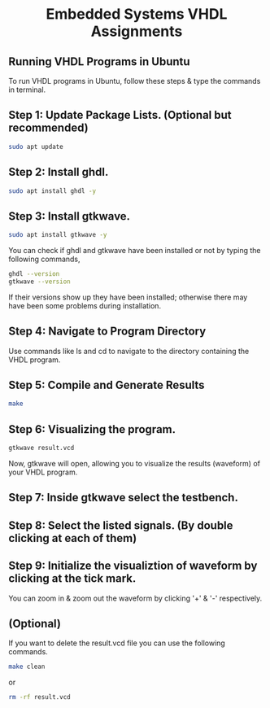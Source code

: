 <div align="center">
  <h1>Embedded Systems VHDL Assignments</h1>
</div>
<h2> Running VHDL Programs in Ubuntu </h2>

To run VHDL programs in Ubuntu, follow these steps & type the commands in terminal. 
## Step 1: Update Package Lists. (Optional but recommended)
  ```bash
  sudo apt update
  ```



## Step 2: Install ghdl.
  ```bash
 sudo apt install ghdl -y
  ```
## Step 3: Install gtkwave.
  ```bash
 sudo apt install gtkwave -y
  ```
You can check if ghdl and gtkwave have been installed or not by typing the following commands,
  ```bash
  ghdl --version
  gtkwave --version
  ```

  If their versions show up they have been installed; otherwise there may have been some problems during installation.

## Step 4: Navigate to Program Directory
Use commands like ls and cd to navigate to the directory containing the VHDL program.

## Step 5: Compile and Generate Results
  ```bash
 make
  ```
## Step 6: Visualizing the program.
  ```bash
 gtkwave result.vcd
  ```
Now, gtkwave will open, allowing you to visualize the results (waveform) of your VHDL program.

## Step 7: Inside gtkwave select the testbench.


## Step 8: Select the listed signals. (By double clicking at each of them)


## Step 9: Initialize the visualiztion of waveform by clicking at the tick mark.


You can zoom in & zoom out the waveform by clicking '+' & '-' respectively.

## (Optional)
If you want to delete the result.vcd file you can use the following commands.
 ```bash
make clean
  ```
or
 ```bash
rm -rf result.vcd
  ```
